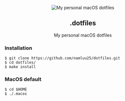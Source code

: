 <p align="center">
  <img src="screenshot.png" alt="My personal macOS dotfiles">
</p>

<h2 align="center">.dotfiles</h2>
<p align="center">My personal macOS dotfiles</p>

### Installation

```shell
$ git clone https://github.com/namluu25/dotfiles.git
$ cd dotfiles/
$ make install
```

### MacOS default
```shell
$ cd $HOME
$ ./.macos
```
